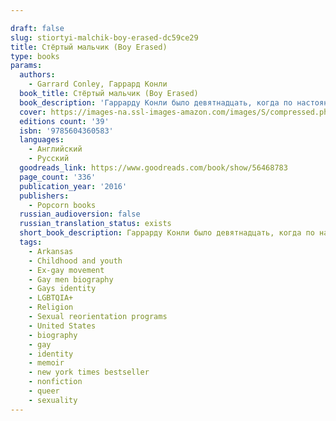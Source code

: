 ```yaml
---

draft: false
slug: stiortyi-malchik-boy-erased-dc59ce29
title: Стёртый мальчик (Boy Erased)
type: books
params:
  authors:
    - Garrard Conley, Гаррард Конли
  book_title: Стёртый мальчик (Boy Erased)
  book_description: 'Гаррарду Конли было девятнадцать, когда по настоянию родителей ему пришлось пройти основанную на библейском учении конверсионную терапию, которая обещала «исцелить» его сексуальную ориентацию. Будучи сыном баптистского священника из глубинки Арканзаса, славящегося своими консервативными взглядами, Гаррард был вынужден преодолеть огромный путь, чтобы обрести себя. В 2018 году по его мемуарам вышел художественный фильм «Стертая личность» с Николь Кидман, Расселом Кроу и Лукасом Хеджесом в главных ролях. A beautiful, raw and compassionate memoir about identity, love and understanding. Now a major motion picture starring Nicole Kidman, Russell Crowe, and Lucas Hedges, directed by Joel Edgerton. The son of a Baptist pastor and deeply embedded in church life in small town Arkansas, as a young man Garrard Conley was terrified and conflicted about his sexuality. When Garrard was a nineteen-year-old college student, he was outed to his parents, and was forced to make a life-changing decision: either agree to attend a church-supported conversion therapy program that promised to “cure” him of homosexuality; or risk losing family, friends, and the God he had prayed to every day of his life. Through an institutionalized Twelve-Step Program heavy on Bible study, he was supposed to emerge heterosexual, ex-gay, cleansed of impure urges and stronger in his faith in God for his brush with sin. Instead, even when faced with a harrowing and brutal journey, Garrard found the strength and understanding to break out in search of his true self and forgiveness.By confronting his buried past and the burden of a life lived in shadow, Garrard traces the complex relationships among family, faith, and community. At times heart-breaking, at times triumphant, this memoir is a testament to love that survives despite all odds.'
  cover: https://images-na.ssl-images-amazon.com/images/S/compressed.photo.goodreads.com/books/1617884308i/56468783.jpg
  editions count: '39'
  isbn: '9785604360583'
  languages:
    - Английский
    - Русский
  goodreads_link: https://www.goodreads.com/book/show/56468783
  page_count: '336'
  publication_year: '2016'
  publishers:
    - Popcorn books
  russian_audioversion: false
  russian_translation_status: exists
  short_book_description: Гаррарду Конли было девятнадцать, когда по настоянию родителей ему пришлось пройти основанную на библейском учении конверсионную терапию, которая обещала «исцелить» его сексуальную ориентацию...
  tags:
    - Arkansas
    - Childhood and youth
    - Ex-gay movement
    - Gay men biography
    - Gays identity
    - LGBTQIA+
    - Religion
    - Sexual reorientation programs
    - United States
    - biography
    - gay
    - identity
    - memoir
    - new york times bestseller
    - nonfiction
    - queer
    - sexuality
---
```

